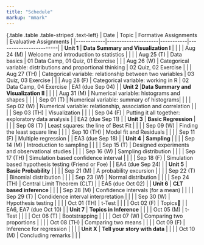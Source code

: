 ```yaml
---
title: "Schedule"
markup: "mmark"
---
```


{.table .table .table-striped .text-left}
| Date       | Topic              | Formative Assignments | Evaluative Assignments |
|------------|---------------------|-----------|------------------------|
| **Unit 1**     | **Data Summary and Visualization I** |            |                        |
| Aug 24 (M) |  Welcome and introduction to statistics |                   |                        |
| Aug 25 (T) |  Data basics |       01 Data Camp, 01 Quiz, 01 Exercise       |                        |
| Aug 26 (W) |  Categorical variable: distributions and proportional thinking |     02 Quiz, 02 Exercise               |                        |
| Aug 27 (TH) | Categorical variable: relationship between two variables  |    03 Quiz, 03 Exercise            |                        |
| Aug 28 (F) | Categorical variable: working in R  |    02 Data Camp, 04 Exercise   |    EA1 (due Sep 04)       |
| **Unit 2**     |**Data Summary and Visualization II** |                   |                        |
| Aug 31 (M) |  Numerical variable: histograms and shapes |            |                        |
| Sep 01 (T) |  Numerical variable: summary of histograms|             |                        |
| Sep 02 (W) |  Numerical variable: relationship, association and correlation |               |                        |
| Sep 03 (TH) | Visualization  |                     |                        |
| Sep 04 (F) | Putting it all together: exploratory data analysis |                     |      EA2 (due Sep 11)        |
| **Unit 3**     | **Basic Regression** |                     |                        |
| Sep 08 (T) |  Least squares: the line of Best Fit |              |                        |
| Sep 09 (W) |  Finding the least square line |           |                        |
| Sep 10 (TH) | Model fit and Residuals  |                     |                        |
| Sep 11 (F) |  Multiple regression  |             |          EA3 (due Sep 18)              |
| **Unit 4**     | **Sampling** |                     |                        |
| Sep 14 (M) |  Introduction to sampling |             |                        |
| Sep 15 (T) | Designed experiments and observational studies |            |                        |
| Sep 16 (W) | Sampling distribution |             |                        |
| Sep 17 (TH) | Simulation based confidence interval |         |                        |
| Sep 18 (F) | Simulation based hypothesis testing (Friend or Foe) |            |         EA4 (due Sep 24)        |
| **Unit 5**  | **Basic Probability** |                     |                        |
| Sep 21 (M) |  A probability excursion |             |                        |
| Sep 22 (T) |  Binomial distribution |            |                        |
| Sep 23 (W) | Normal distribution |             |                        |
| Sep 24 (TH) | Central Limit Theorem (CLT) |             |       EA5 (due Oct 02)         |
| **Unit 6**     | **CLT based inference** |                     |                        |
| Sep 28 (M) | Confidence intervals (for a mean) |               |                        |
| Sep 29 (T) | Condidence interval interpretation |              |                        |
| Sep 30 (W) | Hypothesis testing |             |                        |
| Oct 01 (TH) | t-Test |             |                        |
| Oct 02 (F) | Topics |              |      EA6, EA7 (due Oct 10)    |
| **Unit 7**     | **Topics in Inference** |                      |                        |
| Oct 05 (M) | t-Test |             |                        |
| Oct 06 (T) |  Bootstrapping |              |                        |
| Oct 07 (W) | Comparing two proportions  |             |                        |
| Oct 08 (TH) | Comparing two means |            |                        |
| Oct 09 (F) |  Inference for regression |                        |                        |
| **Unit X**     | **Tell your story with data** |                      |                        |
| Oct 10 (M) | Concluding remarks |                      |                        |
